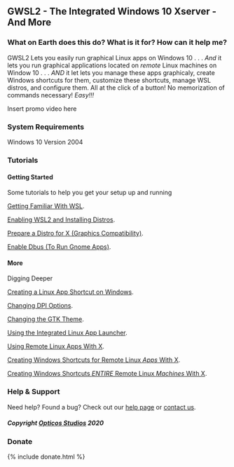 ## GWSL2 - The Integrated Windows 10 Xserver - And More

### What on Earth does this do? What is it for? How can it help me?

GWSL2 Lets you easily run graphical Linux apps on Windows 10 . . . *And* it lets you run graphical applications located on *remote* Linux machines on Window 10 . . . *AND* it let lets you manage these apps graphicaly, create Windows shortcuts for them, customize these shortcuts, manage WSL distros, and configure them. All at the click of a button! No memorization of commands necessary! *Easy!!!*



Insert promo video here



### System Requirements

Windows 10 Version 2004



### Tutorials

#### Getting Started

Some tutorials to help you get your setup up and running

[Getting Familiar With WSL](https://docs.microsoft.com/en-us/learn/modules/get-started-with-windows-subsystem-for-linux/1-introduction).

[Enabling WSL2 and Installing Distros](https://docs.microsoft.com/en-us/learn/modules/get-started-with-windows-subsystem-for-linux/2-enable-and-install).

[Prepare a Distro for X (Graphics Compatibility)](https://guides.github.com/features/mastering-markdown/).

[Enable Dbus (To Run Gnome Apps)](https://guides.github.com/features/mastering-markdown/).

#### More

Digging Deeper

[Creating a Linux App Shortcut on Windows](https://guides.github.com/features/mastering-markdown/).

[Changing DPI Options](https://guides.github.com/features/mastering-markdown/).

[Changing the GTK Theme](https://guides.github.com/features/mastering-markdown/).

[Using the Integrated Linux App Launcher](https://guides.github.com/features/mastering-markdown/).

[Using Remote Linux Apps With X](https://guides.github.com/features/mastering-markdown/).

[Creating Windows Shortcuts for Remote Linux *Apps* With X](https://guides.github.com/features/mastering-markdown/).

[Creating Windows Shortcuts *ENTIRE* Remote Linux *Machines* With X](https://guides.github.com/features/mastering-markdown/).



### Help & Support
Need help? Found a bug? Check out our [help page](https://help.github.com/categories/github-pages-basics/) or [contact us](https://github.com/contact).


##### Copyright [Opticos Studios](http://opticos.studio) 2020


### Donate

{% include donate.html %}
